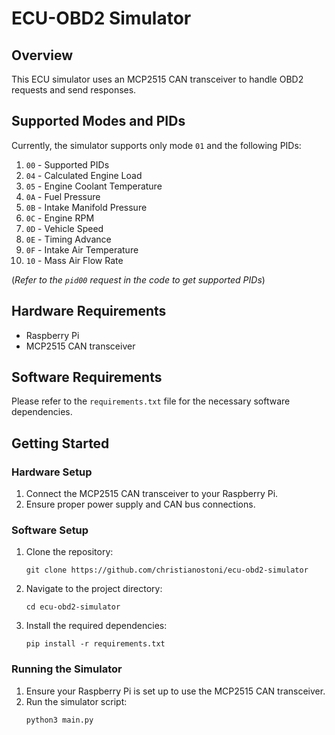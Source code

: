 # ECU-OBD2 Simulator

## Overview
This ECU simulator uses an MCP2515 CAN transceiver to handle OBD2 requests and send responses. 

## Supported Modes and PIDs
Currently, the simulator supports only mode `01` and the following PIDs:
1. `00` - Supported PIDs
2. `04` - Calculated Engine Load
3. `05` - Engine Coolant Temperature
4. `0A` - Fuel Pressure
5. `0B` - Intake Manifold Pressure
6. `0C` - Engine RPM
7. `0D` - Vehicle Speed
8. `0E` - Timing Advance
9. `0F` - Intake Air Temperature
10. `10` - Mass Air Flow Rate

(*Refer to the `pid00` request in the code to get supported PIDs*)

## Hardware Requirements
- Raspberry Pi
- MCP2515 CAN transceiver

## Software Requirements
Please refer to the `requirements.txt` file for the necessary software dependencies.

## Getting Started

### Hardware Setup
1. Connect the MCP2515 CAN transceiver to your Raspberry Pi.
2. Ensure proper power supply and CAN bus connections.

### Software Setup
1. Clone the repository:
    ```
    git clone https://github.com/christianostoni/ecu-obd2-simulator
    ```
2. Navigate to the project directory:
    ```
    cd ecu-obd2-simulator
    ```
3. Install the required dependencies:
    ```
    pip install -r requirements.txt
    ```

### Running the Simulator
1. Ensure your Raspberry Pi is set up to use the MCP2515 CAN transceiver.
2. Run the simulator script:
    ```
    python3 main.py
    ```

